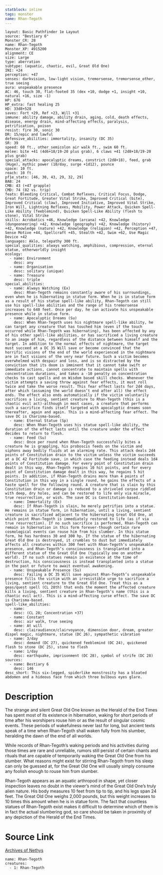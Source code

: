 ```yaml
---
statblock: inline
tags: monster
name: Rhan-Tegoth
---
```

```statblock
layout: Basic Pathfinder 1e Layout
source: "Bestiary 6"
Monster_CR: 28
name: Rhan-Tegoth
Monster_XP: 4915200
alignment: CE
size: Large
type: aberration
subtype: (aquatic, chaotic, evil, Great Old One)
INI: +24
perception: +47
senses: darkvision, low-light vision, tremorsense, tremorsense_other, true seeing
aura: unspeakable presence
AC: 46, touch 30, flat-footed 35 (dex +10, dodge +1, insight +10, natural +16, size -1)
HP: 676
HP_extra: fast healing 25
HD: 33d8+528
saves: Fort +29, Ref +23, Will +31
immune: ability damage, ability drain, aging, cold, death effects, disease, energy drain, mind-affecting effects, paralysis, petrification, poison
resist: fire 30, sonic 30
DR: 15/epic and lawful
defensive_abilities: immortality, insanity (DC 35)
SR: 39
speed: 60 ft., other_semicolon air walk ft., swim 60 ft.
melee: bite +41 (4d6+18/19-20 plus grab), 6 claws +41 (2d8+18/19-20 plus grab)
special_attacks: apocalyptic dreams, constrict (2d8+18), feed, grab (Huge), mythic power (10/day, surge +1d12), pounce
space: 10 ft.
reach: 10 ft.
pf1e_stats: [46, 30, 43, 29, 32, 29]
BAB: 24
CMB: 43 (+47 grapple)
CMD: 74 (82 vs. trip)
feats: Bleeding Critical, Combat Reflexes, Critical Focus, Dodge, Great Fortitude, Greater Vital Strike, Improved Critical (bite), Improved Critical (claw), Improved Initiative, Improved Vital Strike, Iron Will, Lightning Reflexes, Mobility, Power Attack, Quicken Spell-Like Ability (feeblemind), Quicken Spell-Like Ability (flesh to stone), Vital Strike
skills: Acrobatics +46, Knowledge (arcana) +42, Knowledge (dungeoneering) +42, Knowledge (geography) +42, Knowledge (history) +42, Knowledge (nature) +42, Knowledge (religion) +42, Perception +47, Sense Motive +44, Spellcraft +45, Stealth +42, Swim +62, Use Magic Device +42
languages: Aklo, telepathy 300 ft.
special_qualities: always watching, amphibious, compression, eternal statue, otherworldly insight
ecology:
  - name: Environment
    desc: any
  - name: Organisation
    desc: solitary (unique)
  - name: Treasure
    desc: triple
special_abilities:
  - name: Always Watching (Ex)
    desc: Rhan-Tegoth remains constantly aware of his surroundings, even when he is hibernating in statue form. When he is in statue form as a result of his statue spell-like ability, Rhan-Tegoth can still use his spell-like abilities and the range of his tremorsense increases to 640 feet. Once per day, he can activate his unspeakable presence while in statue form.
  - name: Apocalyptic Dreams (Su)
    desc: When Rhan-Tegoth uses his nightmare spell-like ability, he can target any creature that has touched him (even if the touch occurred while Rhan-Tegoth was hibernating), has been affected by any of his other spell-like abilities, or has sacrificed a living creature to an image of him, regardless of the distance between himself and the target. In addition to the normal effects of nightmare, the target must succeed at a DC 35 Will save or become convinced that the horrific visions of the end of the world experienced in the nightmare are in fact visions of the very near future. Such a victim becomes overwhelmed with despair and loss, and is so distracted by the conviction that its doom is imminent that it cannot take swift or immediate actions, cannot concentrate to maintain spells with concentration durations, and takes a -10 penalty on concentration checks to cast spells and on Wisdom based skill checks. Whenever the victim attempts a saving throw against fear effects, it must roll twice and take the worse result. This fear effect lasts for 2d4 days, after which (assuming the world doesn’t end after all) the effect ends. The effect also ends automatically if the victim voluntarily sacrifices a living, sentient creature to Rhan-Tegoth (this is a chaotic evil act)-although in most cases, a creature that performs such a sacrifice finds itself targeted with apocalyptic dreams soon thereafter, again and again. This is a mind-affecting fear effect. The save DC is Charisma-based.
  - name: Eternal Statue (Sp)
    desc: When Rhan-Tegoth uses his statue spell-like ability, the duration of the effect lasts until the creature under the effect decides to return to flesh.
  - name: Feed (Su)
    desc: Once per round when Rhan-Tegoth successfully bites a creature he is grappling, his proboscis feeds on the victim and siphons away bodily fluids at an alarming rate. This attack deals 2d4 points of Constitution drain to the victim unless the victim succeeds at a DC 42 Fortitude save, in which case the feeding instead deals 1d4 points of Constitution damage. For every point of Constitution drain dealt in this way, Rhan-Tegoth regains 10 hit points, and for every point of Constitution damage dealt in this way, he regains 5 hit points. In addition, if Rhan-Tegoth drains more than 4 points of Constitution in this way in a single round, he gains the effects of a haste spell for the following round. A creature that is slain by this Constitution drain or damage is reduced to a shriveled corpse riddled with deep, dry holes, and can be restored to life only via miracle, true resurrection, or wish. The save DC is Constitution-based.
  - name: Immortality (Ex)
    desc: If Rhan-Tegoth is slain, he merely petrifies into a statue. He remains in statue form, in hibernation, until a living, sentient creature is sacrificed adjacent to the hibernating Great Old One, at which point Rhan-Tegoth is immediately restored to life (as if via true resurrection). If no such sacrifice is performed, Rhan-Tegoth can remain in hibernation in this form forever-though certain rare cosmological events can rouse him from his slumber. In this statue form, he has hardness 30 and 300 hp. If the statue of the hibernating Great Old One is destroyed, it crumbles to dust but immediately affects all creatures within 300 feet with Rhan-Tegoth’s unspeakable presence, and Rhan-Tegoth’s consciousness is transplanted into a different statue of the Great Old One (typically one on another world). If no such statues remain in existence at the time of destruction, his consciousness is instead transplanted into a statue in the past or future to await eventual awakening.
  - name: Unspeakable Presence (Su)
    desc: Failing a DC 35 Will save against Rhan-Tegoth’s unspeakable presence fills the victim with an irresistible urge to sacrifice a living, sentient creature to the Great Old One. Treat this as a geas/quest spell (CL 28th) that ends the moment the affected creature kills a living, sentient creature in Rhan-Tegoth’s name (this is a chaotic evil act). This is a mind-affecting curse effect. The save DC is Charisma-based.
spell-like_abilities:
  - name:
    desc: (CL 28; Concentration +37)
  - name: Constant
    desc: air walk, true seeing
  - name: At will
    desc: clairaudience/clairvoyance, dimension door, dream, greater dispel magic, nightmare, statue (DC 26), sympathetic vibration
  - name: 3/day
    desc: demand (DC 27), quickened feeblemind (DC 24), quickened flesh to stone (DC 25), stone to flesh
  - name: 1/day
    desc: earthquake, imprisonment (DC 28), symbol of strife (DC 28)
sources:
  - name: Bestiary 6
    desc: 146
desc_short: This six-legged, spiderlike monstrosity has a bloated abdomen and a hideous face from which three bulbous eyes glare.
```
# Description
The strange and silent Great Old One known as the Herald of the End Times has spent most of its existence in hibernation, waking for short periods of time after his worshipers rouse him or as the result of singular cosmic events. These periods of wakefulness never last for long, but ancient texts speak of a time when Rhan-Tegoth shall waken fully from his slumber, heralding the dawn of the end of all worlds. 

While records of Rhan-Tegoth’s waking periods and his activities during those times are rare and unreliable, rumors still persist of certain chants and rituals that are capable of temporarily waking the Great Old One from his slumber. What reasons might exist for stirring Rhan-Tegoth from his sleep can only be guessed at, for the Great Old One will usually simply consume any foolish enough to rouse him from slumber. 

Rhan-Tegoth appears as an aquatic arthropod in shape, yet closer inspection leaves no doubt in the viewer’s mind of the Great Old One’s truly alien nature. His body measures 10 feet from tip to tip, and his legs span 24 feet. The Great Old One weighs 2,000 pounds, but this weight increases to 10 times this amount when he is in statue form. The fact that countless statues of Rhan-Tegoth exist makes it difficult to determine which of them is in fact the actual slumbering god, so care should be taken in proximity of any depiction of the Herald of the End Times.
# Source Link
[Archives of Nethys](https://aonprd.com/MonsterDisplay.aspx?ItemName=Rhan-Tegoth)
```encounter-table
name: Rhan-Tegoth
creatures:
  - 1: Rhan-Tegoth
```
